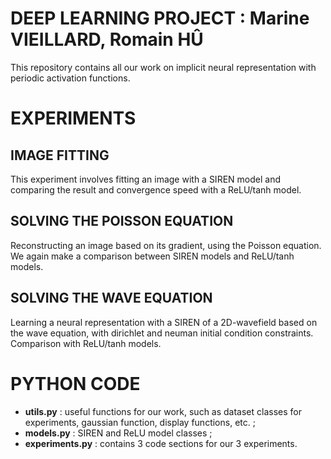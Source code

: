 # DEEP LEARNING PROJECT : Marine VIEILLARD, Romain HÛ
This repository contains all our work on implicit neural representation with periodic activation functions.

# EXPERIMENTS
## IMAGE FITTING
This experiment involves fitting an image with a SIREN model and comparing the result and convergence speed with a ReLU/tanh model.

## SOLVING THE POISSON EQUATION
Reconstructing an image based on its gradient, using the Poisson equation. We again make a comparison between SIREN models and ReLU/tanh models.

## SOLVING THE WAVE EQUATION
Learning a neural representation with a SIREN of a 2D-wavefield based on the wave equation, with dirichlet and neuman initial condition constraints. Comparison with ReLU/tanh models.

# PYTHON CODE
- **utils.py** : useful functions for our work, such as dataset classes for experiments, gaussian function, display functions, etc. ;
- **models.py** : SIREN and ReLU model classes ;
- **experiments.py** : contains 3 code sections for our 3 experiments.